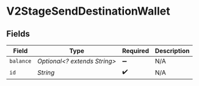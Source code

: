 # V2StageSendDestinationWallet


## Fields

| Field                        | Type                         | Required                     | Description                  |
| ---------------------------- | ---------------------------- | ---------------------------- | ---------------------------- |
| `balance`                    | *Optional<? extends String>* | :heavy_minus_sign:           | N/A                          |
| `id`                         | *String*                     | :heavy_check_mark:           | N/A                          |